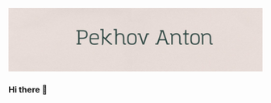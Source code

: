 

[![Header](https://github.com/Pekhov14/Pekhov14/blob/main/assets/header.jpeg)](https://www.linkedin.com/in/anton-pekhov/)


### Hi there 👋










<!--
- 🔭 I’m currently working on ...
- 🌱 I’m currently learning ...
- 👯 I’m looking to collaborate on ...
- 🤔 I’m looking for help with ...
- 💬 Ask me about ...
- 📫 How to reach me: ...
- 😄 Pronouns: ...
- ⚡ Fun fact: ...
-->
